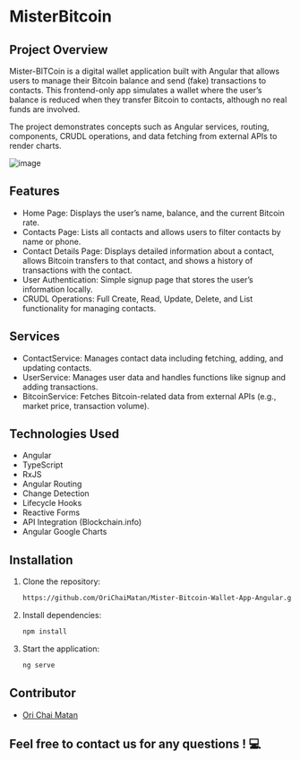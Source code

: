 # MisterBitcoin

## Project Overview
Mister-BITCoin is a digital wallet application built with Angular that allows users to manage their Bitcoin balance and send (fake) transactions to contacts. This frontend-only app simulates a wallet where the user’s balance is reduced when they transfer Bitcoin to contacts, although no real funds are involved.

The project demonstrates concepts such as Angular services, routing, components, CRUDL operations, and data fetching from external APIs to render charts.

![image](https://github.com/user-attachments/assets/2ff5d15e-6bb3-4f34-9c1d-bb0ad52a971a)


## Features
- Home Page: Displays the user’s name, balance, and the current Bitcoin rate.
- Contacts Page: Lists all contacts and allows users to filter contacts by name or phone.
- Contact Details Page: Displays detailed information about a contact, allows Bitcoin transfers to that contact, and shows a history of transactions with the contact.
- User Authentication: Simple signup page that stores the user’s information locally.
- CRUDL Operations: Full Create, Read, Update, Delete, and List functionality for managing contacts.
## Services
- ContactService: Manages contact data including fetching, adding, and updating contacts.
- UserService: Manages user data and handles functions like signup and adding transactions.
- BitcoinService: Fetches Bitcoin-related data from external APIs (e.g., market price, transaction volume).
## Technologies Used
- Angular
- TypeScript
- RxJS
- Angular Routing
- Change Detection
- Lifecycle Hooks
- Reactive Forms
- API Integration (Blockchain.info)
- Angular Google Charts
 ## Installation
1. Clone the repository:
   ```bash
   https://github.com/OriChaiMatan/Mister-Bitcoin-Wallet-App-Angular.git

2. Install dependencies:
   ```bash
   npm install

3. Start the application:
   ```bash
   ng serve
  ## Contributor
- [Ori Chai Matan](https://github.com/OriChaiMatan)
## Feel free to contact us for any questions ! 💻
